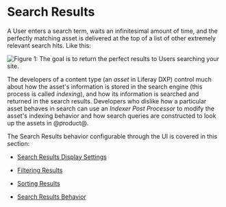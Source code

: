 # Search Results

A User enters a search term, waits an infinitesimal amount of time, and the perfectly matching asset is delivered at the top of a list of other extremely relevant search hits. Like this:

![Figure 1: The goal is to return the perfect results to Users searching your site.](./search-results/images/search-results-perfect.png)

The developers of a content type (an _asset_ in Liferay DXP) control much about how the asset's information is stored in the search engine (this process is called *indexing*), and how its information is searched and returned in the search results.  Developers who dislike how a particular asset behaves in search can use an *Indexer Post Processor* to modify the asset's indexing behavior and how search queries are constructed to look up the assets in @product@.

The Search Results behavior configurable through the UI is covered in this section:

- [Search Results Display Settings](/docs/7-2/user/-/knowledge_base/u/display-settings)

- [Filtering Results](/docs/7-2/user/-/knowledge_base/u/filtering-search-results-with-the-custom-filter-widget) 

- [Sorting Results](/docs/7-2/user/-/knowledge_base/u/sorting-search-results-with-the-sort-widget) 

- [Search Results Behavior](/docs/7-2/user/-/knowledge_base/u/search-results-behavior)


